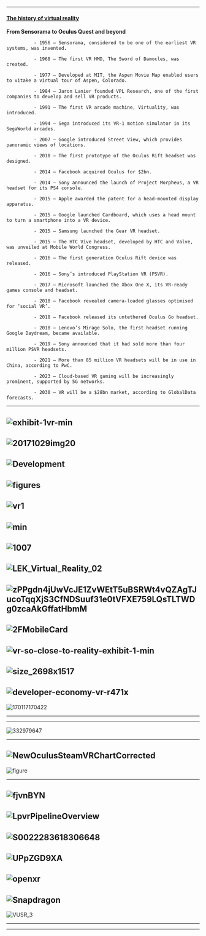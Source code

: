 --------

#### [The history of virtual reality](https://virtualspeech.com/blog/history-of-vr)

**From Sensorama to Oculus Quest and beyond**

              - 1956 – Sensorama, considered to be one of the earliest VR systems, was invented.

              - 1968 – The first VR HMD, The Sword of Damocles, was created.

              - 1977 – Developed at MIT, the Aspen Movie Map enabled users to vitake a virtual tour of Aspen, Colorado.

              - 1984 – Jaron Lanier founded VPL Research, one of the first companies to develop and sell VR products.

              - 1991 – The first VR arcade machine, Virtuality, was introduced.

              - 1994 – Sega introduced its VR-1 motion simulator in its SegaWorld arcades.

              - 2007 – Google introduced Street View, which provides panoramic views of locations.

              - 2010 – The first prototype of the Oculus Rift headset was designed.

              - 2014 – Facebook acquired Oculus for $2bn.

              - 2014 – Sony announced the launch of Project Morpheus, a VR headset for its PS4 console.

              - 2015 – Apple awarded the patent for a head-mounted display apparatus.

              - 2015 – Google launched Cardboard, which uses a head mount to turn a smartphone into a VR device.

              - 2015 – Samsung launched the Gear VR headset.

              - 2015 – The HTC Vive headset, developed by HTC and Valve, was unveiled at Mobile World Congress.

              - 2016 – The first generation Oculus Rift device was released.

              - 2016 – Sony’s introduced PlayStation VR (PSVR).

              - 2017 – Microsoft launched the Xbox One X, its VR-ready games console and headset.

              - 2018 – Facebook revealed camera-loaded glasses optimised for ‘social VR’.

              - 2018 – Facebook released its untethered Oculus Go headset.

              - 2018 – Lenovo’s Mirage Solo, the first headset running Google Daydream, became available.

              - 2019 – Sony announced that it had sold more than four million PSVR headsets.

              - 2021 – More than 85 million VR headsets will be in use in China, according to PwC.

              - 2023 – Cloud-based VR gaming will be increasingly prominent, supported by 5G networks.

              - 2030 – VR will be a $28bn market, according to GlobalData forecasts.
             
-----------------
![exhibit-1vr-min](https://www.redchalk.com/wp-content/uploads/2017/10/exhibit-1vr-min.png)
------
![20171029img20](https://www.whitehutchinson.com/images/2017/20171029img20.jpg)
------
![Development](https://www.researchgate.net/profile/Mustafa_Al-Adhami/publication/328374975/figure/fig1/AS:683257599365122@1539912714432/Development-of-VR-headset.jpg)
---------
![figures](https://www2.deloitte.com/content/dam/insights/us/articles/Tech-Trends-2018/4236_Digital-reality/figures/4236_Fig.1.png)
------
![vr1](https://cdn2.hubspot.net/hubfs/208250/Blog_Images/vr1.png)
-----
![min](https://anzu.io/wp-content/uploads/2019/08/Group-5752@2x-min.png)
----
![1007](https://media.springernature.com/original/springer-static/image/chp%3A10.1007%2F978-3-030-23528-4_59/MediaObjects/485921_1_En_59_Fig1_HTML.png)
-----
![LEK_Virtual_Reality_02](https://www.thewrap.com/wp-content/uploads/2016/06/LEK_Virtual_Reality_02.jpg)
------
![zPPgdn4jUwVcJE1ZvWEtT5uBSRWt4vQZAgTJucoTqqXjS3CfNDSuuf31e0tVFXE759LQsTLTWDg0zcaAkGffatHbmM](https://images.squarespace-cdn.com/content/v1/5605a932e4b0055d57211846/1504119912041-W3YQQTJH3MPY8ARWHN12/ke17ZwdGBToddI8pDm48kJdclGSDuvK0RDr81stsmvBZw-zPPgdn4jUwVcJE1ZvWEtT5uBSRWt4vQZAgTJucoTqqXjS3CfNDSuuf31e0tVFXE759LQsTLTWDg0zcaAkGffatHbmM-oeLufwKz2p-BqEcAfnVBrEqrgp1UxUHGkY/rp-vr-infographic4.png)
---------
![2FMobileCard](https://thumbor.forbes.com/thumbor/960x0/https%3A%2F%2Fblogs-images.forbes.com%2Fjplafke%2Ffiles%2F2016%2F10%2FMobileCard-VR-Headsets-Comparison-v1.jpg)
-------
![vr-so-close-to-reality-exhibit-1-min](https://www.redchalk.com/wp-content/uploads/2017/09/vr-so-close-to-reality-exhibit-1-min.png)
-----
![size_2698x1517](https://i.pcmag.com/imagery/articles/03oJgNvSPRrKlPhHauAQSAH-2.fit_scale.size_2698x1517.v1570636935.jpg)
----------
![developer-economy-vr-r471x](https://media.thevirtualreport.biz/2017/11/84098/developer-economy-vr-r471x.png)
---------
![170117170422](https://image.slidesharecdn.com/vrcescharliefink-170117170422/95/crossing-the-chasm-whats-new-for-vr-2017-16-638.jpg?cb=1485982071)

--------
------
![332979647](https://www.researchgate.net/profile/David_Robinson37/publication/332979647/figure/fig3/AS:756932059074560@1557478074087/Overall-pipeline-architecture-of-the-VR-platform.png)

----------
![NewOculusSteamVRChartCorrected](https://mk0uploadvrcom4bcwhj.kinstacdn.com/wp-content/uploads/2018/11/NewOculusSteamVRChartCorrected-1024x801.png)
-------
![figure](https://www.researchgate.net/profile/Thammathip_Piumsomboon/publication/321405854/figure/fig2/AS:567028507725824@1512201539752/CoVAR-system-overview.png)

--------
![fjvnBYN](https://i.imgur.com/fjvnBYN.png)
--------
![LpvrPipelineOverview](https://lp-research.com/wp-content/uploads/2018/01/LpvrPipelineOverview-1024x518.png)
-----------
![S0022283618306648](https://ars.els-cdn.com/content/image/1-s2.0-S0022283618306648-gr4.jpg)
------
![UPpZGD9XA](https://miro.medium.com/max/1400/1*1uQAGINmAbZY-UPpZGD9XA.png)
--------
![openxr](https://www.dvhardware.net/news/2017/open_xr_problem_vs_solution.jpg)
--------
![Snapdragon](https://www.vrfocus.com/wp-content/uploads/2018/03/Snapdragon-VR-Development-Kit.png)
-------
![VUSR_3](https://trends.cmf-fmc.ca/wp-content/uploads/VUSR_3.jpg)

------------

-----------

